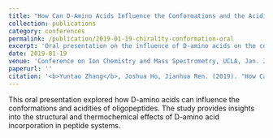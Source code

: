 ```yaml
---
title: "How Can D-Amino Acids Influence the Conformations and the Acidities of Oligopeptides?"
collection: publications
category: conferences
permalink: /publication/2019-01-19-chirality-conformation-oral
excerpt: 'Oral presentation on the influence of D-amino acids on the conformations and acidities of oligopeptides.'
date: 2019-01-19
venue: 'Conference on Ion Chemistry and Mass Spectrometry, UCLA, Jan. 2019'
paperurl: ''
citation: '<b>Yuntao Zhang</b>, Joshua Ho, Jianhua Ren. (2019). "How Can D-Amino Acids Influence the Conformations and the Acidities of Oligopeptides?" Oral presentation at the Conference on Ion Chemistry and Mass Spectrometry, UCLA.'
---
```

This oral presentation explored how D-amino acids can influence the conformations and acidities of oligopeptides. The study provides insights into the structural and thermochemical effects of D-amino acid incorporation in peptide systems.
